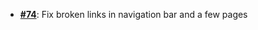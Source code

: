   - [**#74**](https://github.com/anoma/nspec/pull/74): Fix broken links in navigation bar and a few
  pages
